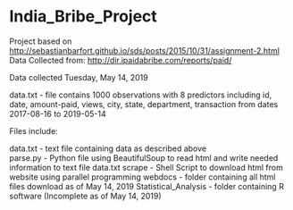# India_Bribe_Project
Project based on http://sebastianbarfort.github.io/sds/posts/2015/10/31/assignment-2.html
Data Collected from: http://dir.ipaidabribe.com/reports/paid/

Data collected Tuesday, May 14, 2019



data.txt - file contains 1000 observations with 8 predictors including
  id, date, amount-paid, views, city, state, department, transaction
  from dates 2017-08-16 to 2019-05-14


Files include:

data.txt - text file containing data as described above           
parse.py - Python file using BeautifulSoup to read html and write needed information to text file data.txt
scrape - Shell Script to download html from website using parallel programming
webdocs - folder containing all html files download as of May 14, 2019
Statistical_Analysis - folder containing R software (Incomplete as of May 14, 2019)
